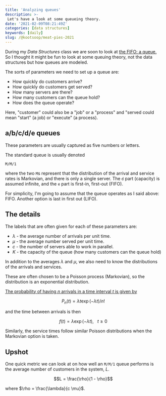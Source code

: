 ```yaml
---
title: 'Analyzing queues'
description: >-
 Let's have a look at some queueing theory.
date: '2021-02-09T08:21:49Z'
categories: [data structures]
keywords: [daily]
slug: /@kootsoop/meat-pies-2021
---
```

During my *Data Structures* class we are soon to look at [the FIFO: a queue.](https://www.interviewbit.com/tutorial/queue-implementation-details/#queue-implementation-details)  So I thought it might be fun to look at some queuing theory, not the data structures but how queues are modeled.

The sorts of parameters we need to set up a queue are:

 * How quickly do customers arrive?
 * How quickly do customers get served?
 * How many servers are there?
 * How many customers can the queue hold?
 * How does the queue operate?

Here, "customer" could also be a "job" or a "process" and "served could mean "start" (a job) or "execute" (a process).

## a/b/c/d/e queues

These parameters are usually captured as five numbers or letters.

The standard queue is usually denoted 

	M/M/1  

where the two `M`s represent that the distribution of the arrival and service rates is Markovian, and there is only a single server.  The `d` part (capacity) is assumed infinite, and the `e` part is first-in, first-out (FIFO).

For simplicity, I'm going to assume that the queue operates as I said above: FIFO. Another option is last in first out (LIFO). 
## The details 

The labels that are often given for each of these parameters are:

* $\lambda$ - the average number of arrivals per unit time.
* $\mu$ - the average number served per unit time.
* $c$ - the number of servers able to work in parallel.
* $K$ - the capacity of the queue (how many customers can the queue hold)

In addition to the averages $\lambda$ and $\mu$, we also need to know the distributions of the arrivals and services.

These are often chosen to be a Poisson process (Markovian), so the distribution is an exponential distribution. 

[The probability of having $n$ arrivals in a time interval $t$ is given by](https://virtuaq.com/blog/2017-11-23-basics-of-queuing-theory)

$$P_n(t) = \lambda t \exp(-\lambda t) / n!$$

and the time between arrivals is then

$$f(t) = \lambda \exp(-\lambda t), \ \ \ t \ge 0 $$

Similarly, the service times follow similar Poisson distributions when the Markovian option is taken.

## Upshot

One quick metric we can look at on how well an `M/M/1` queue performs is the average number of customers in the system, $L$.

$$L = \frac{\rho}{1 - \rho}$$

where $\rho = \frac{\lambda}{c \mu}$.